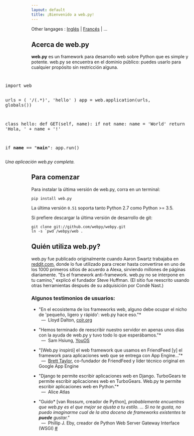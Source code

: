 ```yaml
---
layout: default
title: ¡Bienvenido a web.py!
---
```


Other langages : [Inglés](/index.html) | [Francés](/index.fr.html) | ...

## Acerca de web.py

**web.py** es un framework para desarrollo web sobre Python que es simple y potente. web.py se encuentra en el dominio público: puedes usarlo para cualquier propósito sin restricción alguna.

<div style="float: right; margin: 1em">
<pre>
import web

urls = (
    '/(.*)', 'hello'
)
app = web.application(urls, globals())

class hello:
    def GET(self, name):
        if not name:
            name = 'World'
        return 'Hola, ' + name + '!'

if __name__ == "__main__":
    app.run()
</pre>
<em>Una aplicación web.py completa.</em>
</div>

## Para comenzar

Para instalar la última versión de web.py, corra en un terminal:

    pip install web.py

La última versión `0.51` soporta tanto Python 2.7 como Python >= 3.5.

Si prefiere descargar la última versión de desarrollo de git:
    
    git clone git://github.com/webpy/webpy.git
    ln -s `pwd`/webpy/web .

## Quién utiliza web.py?

web.py fue publicado originalmente cuando Aaron Swartz trabajaba en [reddit.com][20], donde lo fue utilizado para crecer hasta convertirse en uno de los 1000 primeros sitios de acuerdo a Alexa, sirviendo millones de páginas diariamente. "Es el framework anti-framework. web.py no se interpone en tu camino," explicó el fundador Steve Huffman. (El sitio fue reescrito usando otras herramientas después de su adquisición por Condé Nast.)

   [20]: http://reddit.com/

### Algunos testimonios de usuarios:

* "En el ecosistema de los frameworks web, alguno debe ocupar el nicho de 'pequeño, ligero y rápido': web.py hace eso."*  
<span class="cite">&nbsp;&nbsp;&mdash;&nbsp; Lloyd Dalton, [colr.org](http://colr.org)</span>

* "Hemos terminado de reescribir nuestro servidor en apenas unos días con la ayuda de web.py y tuvo todo lo que esperábamos."*  
<span class="cite">&nbsp;&nbsp;&mdash;&nbsp; Sam Hsiung, [YouOS][25]</span>

   [25]: http://www.youos.com/

* "[Web.py inspiró] el web framework que usamos en FriendFeed [y] el framework para aplicaciones web que se entrega con App Engine..."*  
<span class="cite">&nbsp;&nbsp;&mdash;&nbsp; [Brett Taylor](http://backchannel.org/blog/google-app-engine), co-fundador de FriendFeed y líder técnico original en Google App Engine</span>

* "Django te permite escribir aplicaciones web en Django. TurboGears te permite escribir aplicaciones web en TurboGears. Web.py te permite escribir aplicaciones web en Python."*  
<span class="cite">&nbsp;&nbsp;&mdash;&nbsp; Alice Atlas</span>

* "Guido* [van Rossum, creador de Python]*, probablemente encuentres que web.py es el que mejor se ajusta a tu estilo. ... Si no te gusta, no puedo imaginarme cual de la otra docena de frameworks existentes te __puede__ gustar."*   
<span class="cite">&nbsp;&nbsp;&mdash;&nbsp; Phillip J. Eby, creador de Python Web Server Gateway Interface (WSGI) [#][30]</span>

   [30]: http://www.artima.com/forums/flat.jsp?forum=106&thread=146149&start=30&msRange=15
